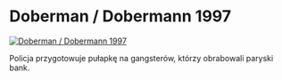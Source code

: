Doberman / Dobermann 1997 
=============
[![Doberman / Dobermann 1997 ](http://vidos.pl/images/player.gif)](http://vidos.pl/doberman-dobermann-1997)

 Policja przygotowuje pułapkę na gangsterów, którzy obrabowali paryski bank.
